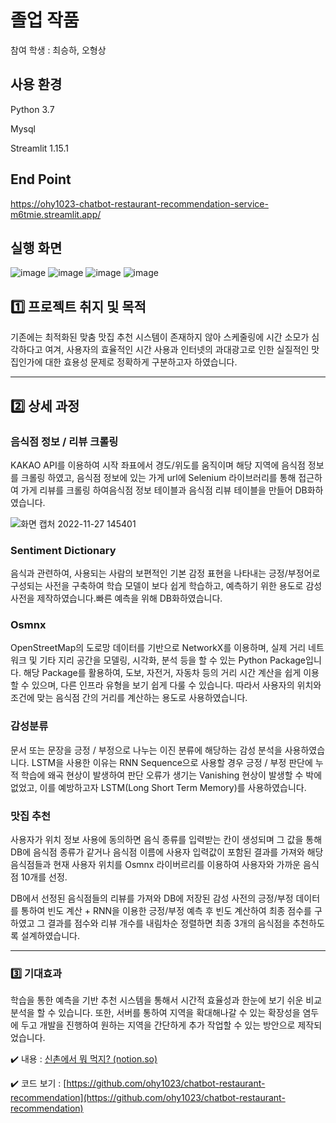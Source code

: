 # 졸업 작품

참여 학생 : 최승하, 오형상

## 사용 환경
Python 3.7

Mysql

Streamlit 1.15.1

## End Point
https://ohy1023-chatbot-restaurant-recommendation-service-m6tmie.streamlit.app/

## 실행 화면
![image](https://user-images.githubusercontent.com/110380812/204121588-fae2d5ee-8cdf-4b69-902c-82a74a96e0a9.png)
![image](https://user-images.githubusercontent.com/110380812/204121602-166b6d6f-a62c-43eb-9bdd-6c208ed3b335.png)
![image](https://user-images.githubusercontent.com/110380812/204121614-6612e3ad-7bd2-481b-a2b0-c6c0491e6ac2.png)
![image](https://user-images.githubusercontent.com/110380812/204121620-0043424a-82bd-48e1-8b60-486711eb77b8.png)


## 1️⃣ 프로젝트 취지 및 목적

 기존에는 최적화된 맞춤 맛집 추천 시스템이 존재하지 않아 스케줄링에 시간 소모가 심각하다고 여겨, 사용자의 효율적인 시간 사용과 인터넷의 과대광고로 인한 실질적인 맛집인가에 대한 효용성 문제로 정확하게 구분하고자 하였습니다.

---

## 2️⃣ 상세 과정

### 음식점 정보 / 리뷰 크롤링

 KAKAO API를 이용하여 시작 좌표에서 경도/위도를 움직이며 해당 지역에 음식점 정보를 크롤링 하였고, 음식점 정보에 있는 가게 url에 Selenium 라이브러리를 통해 접근하여 가게 리뷰를 크롤링 하여음식점 정보 테이블과 음식점 리뷰 테이블을 만들어 DB화하였습니다.

![화면 캡처 2022-11-27 145401](https://user-images.githubusercontent.com/110380812/204121464-18437727-b1ce-4497-9c20-70cf75d928b0.png)


### Sentiment Dictionary

 음식과 관련하여, 사용되는 사람의 보편적인 기본 감정 표현을 나타내는 긍정/부정어로 구성되는 사전을 구축하여 학습 모델이 보다 쉽게 학습하고, 예측하기 위한 용도로 감성 사전을 제작하였습니다.빠른 예측을 위해 DB화하였습니다.

### Osmnx

 OpenStreetMap의 도로망 데이터를 기반으로 NetworkX를 이용하며, 실제 거리 네트워크 및 기타 지리 공간을 모델링, 시각화, 분석 등을 할 수 있는 Python Package입니다. 해당 Package를 활용하여, 도보, 자전거, 자동차 등의 거리 시간 계산을 쉽게 이용할 수 있으며, 다른 인프라 유형을 보기 쉽게 다룰 수 있습니다. 따라서 사용자의 위치와 조건에 맞는 음식점 간의 거리를 계산하는 용도로 사용하였습니다.

### 감성분류

 문서 또는 문장을 긍정 / 부정으로 나누는 이진 분류에 해당하는 감성 분석을 사용하였습니다. LSTM을 사용한 이유는 RNN Sequence으로 사용할 경우 긍정 / 부정 판단에 누적 학습에 왜곡 현상이 발생하여 판단 오류가 생기는 Vanishing 현상이 발생할 수 박에 없었고, 이를 예방하고자 LSTM(Long Short Term Memory)를 사용하였습니다.

### 맛집 추천

 사용자가 위치 정보 사용에 동의하면 음식 종류를 입력받는 칸이 생성되며 그 값을 통해 DB에 음식점 종류가 같거나 음식점 이름에 사용자 입력값이 포함된 결과를 가져와 해당 음식점들과 현재 사용자 위치를 Osmnx 라이버르리를 이용하여 사용자와 가까운 음식점 10개를 선정.

DB에서 선정된 음식점들의 리뷰를 가져와  DB에 저장된 감성 사전의 긍정/부정 데이터를 통하여 빈도 계산 + RNN을 이용한 긍정/부정 예측 후 빈도 계산하여 최종 점수를 구하였고 그 결과를 점수와 리뷰 개수를 내림차순 정렬하면 최종 3개의 음식점을 추천하도록 설계하였습니다.

---

### 3️⃣ 기대효과

 학습을 통한 예측을 기반 추천 시스템을 통해서 시간적 효율성과 한눈에 보기 쉬운 비교 분석을 할 수 있습니다. 또한, 서버를 통하여 지역을 확대해나갈 수 있는 확장성을 염두에 두고 개발을 진행하여 원하는 지역을 간단하게 추가 작업할 수 있는 방안으로 제작되었습니다.

✔️ 내용 : [신촌에서 뭐 먹지? (notion.so)](https://www.notion.so/e9abe8ef8c8042658c73c7faf4c2555a)

✔️ 코드 보기 : [https://github.com/ohy1023/chatbot-restaurant-recommendation](https://github.com/ohy1023/chatbot-restaurant-recommendation)
